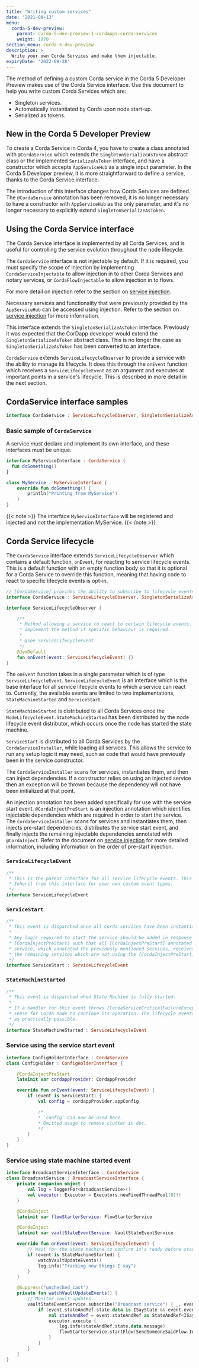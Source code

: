```yaml
---
title: "Writing custom services"
date: '2021-09-13'
menu:
  corda-5-dev-preview:
    parent: corda-5-dev-preview-1-cordapps-corda-services
    weight: 1070
section_menu: corda-5-dev-preview
description: >
  Write your own Corda Services and make them injectable.
expiryDate: '2022-09-28'  
---
```


The method of defining a custom Corda service in the Corda 5 Developer Preview makes use of the Corda Service interface. Use this document to help you write custom Corda Services which are:

* Singleton services.
* Automatically instantiated by Corda upon node start-up.
* Serialized as tokens.


## New in the Corda 5 Developer Preview

To create a Corda Service in Corda 4, you have to create a class annotated with `@CordaService` which extends the `SingletonSerializeAsToken` abstract class or the implemented `SerializeAsToken` interface, and have a constructor which accepts `AppServiceHub` as a single input parameter. In the Corda 5 Developer preview, it is more straightforward to define a service, thanks to the Corda Service interface.

The introduction of this interface changes how Corda Services are defined. The `@CordaService` annotation has been removed, it is no longer necessary to have a constructor with `AppServiceHub` as the only parameter, and it's no longer necessary to explicitly extend `SingletonSerializeAsToken`.

## Using the Corda Service interface

The Corda Service interface is implemented by all Corda Services, and is useful for controlling the service evolution throughout the node lifecycle.

The `CordaService` interface is not injectable by default. If it is required, you must specify the scope of injection by implementing `CordaServiceInjectable` to allow injection in to other Corda Services and notary services, or `CordaFlowInjectable` to allow injection in to flows.

For more detail on injection refer to the section on [service injection](../../../../../../en/platform/corda/5.0-dev-preview-1/cordapps/corda-services/overview.md).

Necessary services and functionality that were previously provided by the `AppServiceHub` can be accessed using injection. Refer to the section on [service injection](../../../../../../en/platform/corda/5.0-dev-preview-1/cordapps/corda-services/overview.md) for more information.

This interface extends the `SingletonSerializeAsToken` interface. Previously it was expected that the CorDapp developer would extend the `SingletonSerializeAsToken` abstract class. This is no longer the case as `SingletonSerializeAsToken` has been converted to an interface.

`CordaService` extends `ServiceLifecycleObserver` to provide a service with the ability to manage its lifecycle. It does this through the `onEvent` function which receives a `ServiceLifecycleEvent` as an argument and executes at important points in a service's lifecycle. This is described in more detail in the next section.


## CordaService interface samples

``` kotlin
interface CordaService : ServiceLifecycleObserver, SingletonSerializeAsToken
```

### Basic sample of `CordaService`

A service _must_ declare and implement its own interface, and these interfaces must be unique.

``` kotlin
interface MyServiceInterface : CordaService {
  fun doSomething()
}

class MyService : MyServiceInterface {
    override fun doSomething() {
        println("Printing from MyService")
    }
}
```

{{< note >}}
The interface `MyServiceInterface` will be registered and injected and _not_ the implementation MyService.
{{< /note >}}

## Corda Service lifecycle

The `CordaService` interface extends `ServiceLifecycleObserver` which contains a default function, `onEvent`, for reacting to service lifecycle events. This is a default function with an empty function body so that it is optional for a Corda Service to override this function, meaning that having code to react to specific lifecycle events is opt-in.

```kotlin
// [CordaService] provides the ability to subscribe to lifecycle events due to inheriting [ServiceLifecycleObserver]'s behaviour.
interface CordaService : ServiceLifecycleObserver, SingletonSerializeAsToken

interface ServiceLifecycleObserver {

    /**
     * Method allowing a service to react to certain lifecycle events. Default implementation does nothing so services only need to
     * implement the method if specific behaviour is required.
     *
     * @see ServiceLifecycleEvent
     */
    @JvmDefault
    fun onEvent(event: ServiceLifecycleEvent) {}
}
```

The `onEvent` function takes in a single parameter which is of type `ServiceLifecycleEvent`. `ServiceLifecycleEvent` is an interface which is the base interface for all service lifecycle events to which a service can react to. Currently, the available events are limited to two implementations, `StateMachineStarted` and `ServiceStart`.

`StateMachineStarted` is distributed to all Corda Services once the `NodeLifecycleEvent.StateMachineStarted` has been distributed by the node lifecycle event distributor, which occurs once the node has started the state machine.

`ServiceStart` is distributed to all Corda Services by the `CordaServiceInstaller`, while loading all services. This allows the service to run any setup logic it may need, such as code that would have previously been in the service constructor.

The `CordaServiceInstaller` scans for services, instantiates them, and then can inject dependencies. If a constructor relies on using an injected service then an exception will be thrown because the dependency will not have been initialized at that point.

An injection annotation has been added specifically for use with the service start event. `@CordaInjectPreStart` is an injection annotation which identifies injectable dependencies which are required in order to start the service. The `CordaServiceInstaller` scans for services and instantiates them, then injects pre-start dependencies, distributes the service start event, and finally injects the remaining injectable dependencies annotated with `@CordaInject`. Refer to the document on [service injection](../../../../../../en/platform/corda/5.0-dev-preview-1/cordapps/corda-services/overview.md) for more detailed information, including information on the order of pre-start injection.

### `ServiceLifecycleEvent`

``` kotlin
/**
 * This is the parent interface for all service lifecycle events. This type is passed in the CordaService::onEvent method.
 * Inherit from this interface for your own custom event types.
 */
interface ServiceLifecycleEvent
```

### `ServiceStart`

``` kotlin
/**
 * This event is dispatched once all Corda services have been instantiated and registered as injectable services.
 *
 * Any logic required to start the service should be added in response to this event. Services are ordered based on their usages of
 * [CordaInjectPreStart] such that all [CordaInjectPreStart] annotated services have this event distributed to them before the parent
 * service, which annotated the previously mentioned services, receives notification of this event. This event is then distributed to
 * the remaining services which are not using the [CordaInjectPreStart] annotation.
 */
interface ServiceStart : ServiceLifecycleEvent
```

### `StateMachineStarted`

``` kotlin
/**
 * This event is dispatched when State Machine is fully started.
 *
 * If a handler for this event throws [CordaServiceCriticalFailureException] - this is the way to flag that it will not make
 * sense for Corda node to continue its operation. The lifecycle events dispatcher will endeavor to terminate node's JVM as soon
 * as practically possible.
 */
interface StateMachineStarted : ServiceLifecycleEvent
```

### Service using the service start event

``` kotlin
interface ConfigHolderInterface : CordaService
class ConfigHolder : ConfigHolderInterface {

    @CordaInjectPreStart
    lateinit var cordappProvider: CordappProvider

    override fun onEvent(event: ServiceLifecycleEvent) {
        if (event is ServiceStart) {
            val config = cordappProvider.appConfig

            /*
            * `config` can now be used here.
            * Omitted usage to remove clutter in doc.
            */
        }
    }
}
```
### Service using state machine started event

``` kotlin
interface BroadcastServiceInterface : CordaService
class BroadcastService : BroadcastServiceInterface {
    private companion object {
        val log = loggerFor<BroadcastService>()
        val executor: Executor = Executors.newFixedThreadPool(8)!!
    }

    @CordaInject
    lateinit var flowStarterService: FlowStarterService

    @CordaInject
    lateinit var vaultStateEventService: VaultStateEventService

    override fun onEvent(event: ServiceLifecycleEvent) {
        // Wait for the state machine to confirm it's ready before starting to watch for vault updates
        if (event is StateMachineStarted) {
            watchVaultUpdateEvents()
            log.info("Tracking new things I say")
        }
    }

    @Suppress("unchecked_cast")
    private fun watchVaultUpdateEvents() {
        // Monitor vault updates
        vaultStateEventService.subscribe("Broadcast service") { _, event ->
            if (event.stateAndRef.state.data is ISayState && event.eventType == VaultEventType.PRODUCE) {
                val stateAndRef = event.stateAndRef as StateAndRef<ISayState>
                executor.execute {
                    log.info(stateAndRef.state.data.message)
                    flowStarterService.startFlow(SendSomeoneSaidFlow.Initiator(stateAndRef))
                }
            }
        }
    }
}
```
